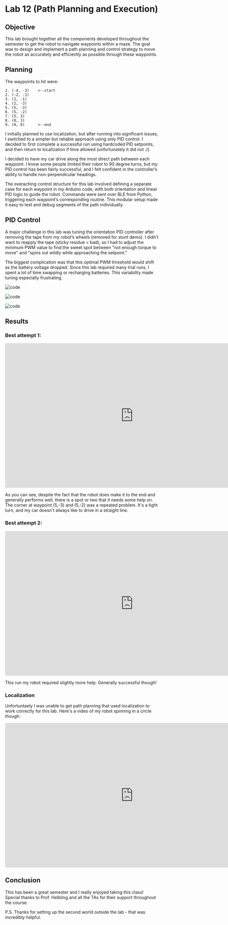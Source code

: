 # Lab 12 (Path Planning and Execution)

## Objective

This lab brought together all the components developed throughout the semester to get the robot to navigate waypoints within a maze. The goal was to design and implement a path planning and control strategy to move the robot as accurately and efficiently as possible through these waypoints.

## Planning

The waypoints to hit were: 

    1. (-4, -3)    <--start
    2. (-2, -1)
    3. (1, -1)
    4. (2, -3)
    5. (5, -3)
    6. (5, -2)
    7. (5, 3)
    8. (0, 3)
    9. (0, 0)      <--end

I initially planned to use localization, but after running into significant issues, I switched to a simpler but reliable approach using only PID control. I decided to first complete a successful run using hardcoded PID setpoints, and then return to localization if time allowed (unfortunately it did not :/).

I decided to have my car drive along the most direct path between each waypoint. I know some people limited their robot to 90 degree turns, but my PID control has been fairly successful, and I felt confident in the controller’s ability to handle non-perpendicular headings.

The overaching control structure for this lab involved defining a separate case for each waypoint in my Arduino code, with both orientation and linear PID logic to guide the robot. Commands were sent over BLE from Python, triggering each waypoint’s corresponding routine. This modular setup made it easy to test and debug segments of the path individually.

## PID Control

A major challenge in this lab was tuning the orientation PID controller after removing the tape from my robot’s wheels (removed for stunt demo). I didn’t want to reapply the tape (sticky residue = bad), so I had to adjust the minimum PWM value to find the sweet spot between "not enough torque to move" and "spins out wildly while approaching the setpoint."

The biggest complication was that this optimal PWM threshold would shift as the battery voltage dropped. Since this lab required many trial runs, I spent a lot of time swapping or recharging batteries. This variability made tuning especially frustrating.

![code](files/lab12_pid_orientation_code.png)

![code](files/lab12_pid_linear_code.png)

![code](files/lab12_python_code.png)

## Results

### Best attempt 1: 

<iframe width="840" height="473" src="https://www.youtube.com/embed/8SwcipIW5Bc" frameborder="0" allowfullscreen></iframe>

As you can see, despite the fact that the robot does make it to the end and generally performs well, there is a spot or two that it needs some help on. The corner at waypoint (5,-3) and (5,-2) was a repeated problem. It's a tight turn, and my car doesn't always like to drive in a straight line. 

### Best attempt 2: 

<iframe width="840" height="473" src="https://www.youtube.com/embed/8SwcipIW5Bc" frameborder="0" allowfullscreen></iframe>

This run my robot required slightly more help. Generally successful though!

### Localization

Unfortuntaely I was unable to get path planning that used localization to work correctly for this lab. Here's a video of my robot spinning in a circle though: 

<iframe width="840" height="473" src="https://www.youtube.com/embed/XKt81ngWo9A" frameborder="0" allowfullscreen></iframe>


## Conclusion

This has been a great semester and I really enjoyed taking this class! Special thanks to Prof. Helbling and all the TAs for their support throughout the course.

P.S. Thanks for setting up the second world outside the lab - that was incredibly helpful. 